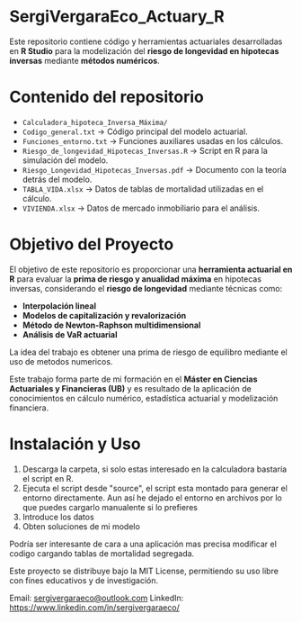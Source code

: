 # SergiVergaraEco_Actuary_R

Este repositorio contiene código y herramientas actuariales desarrolladas en **R Studio** para la modelización del **riesgo de longevidad en hipotecas inversas** mediante **métodos numéricos**.  

# Contenido del repositorio
-  `Calculadora_hipoteca_Inversa_Máxima/`
  -  `Codigo_general.txt` → Código principal del modelo actuarial.
  -  `Funciones_entorno.txt` → Funciones auxiliares usadas en los cálculos.
  -  `Riesgo_de_longevidad_Hipotecas_Inversas.R` → Script en R para la simulación del modelo.
  -  `Riesgo_Longevidad_Hipotecas_Inversas.pdf` → Documento con la teoría detrás del modelo.
  -  `TABLA_VIDA.xlsx` → Datos de tablas de mortalidad utilizadas en el cálculo.
  -  `VIVIENDA.xlsx` → Datos de mercado inmobiliario para el análisis.

# Objetivo del Proyecto
El objetivo de este repositorio es proporcionar una **herramienta actuarial en R** para evaluar la **prima de riesgo y anualidad máxima** en hipotecas inversas, considerando el **riesgo de longevidad** mediante técnicas como:
- **Interpolación lineal**
- **Modelos de capitalización y revalorización**
- **Método de Newton-Raphson multidimensional**
- **Análisis de VaR actuarial**

La idea del trabajo es obtener una prima de riesgo de equilibro mediante el uso de metodos numericos.
  
Este trabajo forma parte de mi formación en el **Máster en Ciencias Actuariales y Financieras (UB)** y es resultado de la aplicación de conocimientos en cálculo numérico, estadística actuarial y modelización financiera.  

# Instalación y Uso
1. Descarga la carpeta, si solo estas interesado en la calculadora bastaría el script en R.
2. Ejecuta el script desde "source", el script esta montado para generar el entorno directamente. Aun así he dejado el entorno en archivos por lo que puedes cargarlo manualente si lo prefieres
3. Introduce los datos
4. Obten soluciones de mi modelo


Podría ser interesante de cara a una aplicación mas precisa modificar el codigo cargando tablas de mortalidad segregada.


Este proyecto se distribuye bajo la MIT License, permitiendo su uso libre con fines educativos y de investigación.

Email: sergivergaraeco@outlook.com
LinkedIn: https://www.linkedin.com/in/sergivergaraeco/

